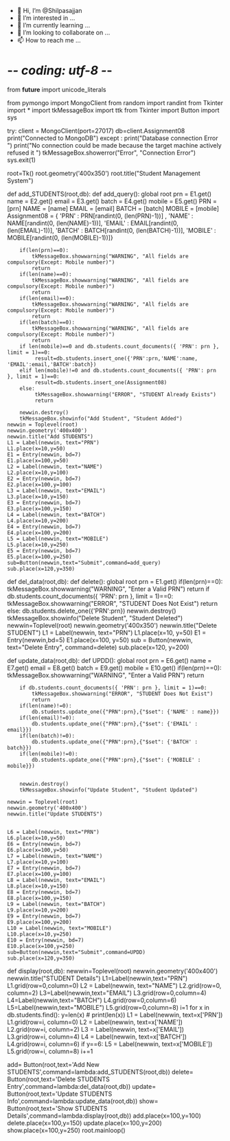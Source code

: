 - 👋 Hi, I’m @Shilpasajjan
- 👀 I’m interested in ...
- 🌱 I’m currently learning ...
- 💞️ I’m looking to collaborate on ...
- 📫 How to reach me ...

<!---
Shilpavijay2/Shilpasajjan is a ✨ special ✨ repository because its `README.md` (this file) appears on your GitHub profile.
You can click the Preview link to take a look at your changes.
--->
# -*- coding: utf-8 -*-
from __future__ import unicode_literals

from pymongo import MongoClient
from random import randint
from Tkinter import *
import tkMessageBox
import ttk
from Tkinter import Button
import sys

try:
	client = MongoClient(port=27017)
	db=client.Assignment08
	print("Connected to MongoDB")
except :
	print("Database connection Error ")
	print("No connection could be made because the target machine actively refused it ")
	tkMessageBox.showerror("Error", "Connection Error")
	sys.exit(1)
	


root=Tk()
root.geometry('400x350')
root.title("Student Management System")

def add_STUDENTS(root,db): 
    def add_query():
        global root
        prn = E1.get()
        name = E2.get()
        email = E3.get()
        batch = E4.get()
        mobile = E5.get()
        PRN = [prn]
        NAME = [name]
        EMAIL = [email]
        BATCH = [batch]
        MOBILE = [mobile]
        Assignment08 = {
        'PRN' : PRN[randint(0, (len(PRN)-1))] ,
        'NAME' : NAME[randint(0, (len(NAME)-1))],
        'EMAIL' : EMAIL[randint(0, (len(EMAIL)-1))],
        'BATCH' : BATCH[randint(0, (len(BATCH)-1))],
        'MOBILE' : MOBILE[randint(0, (len(MOBILE)-1))]}
        
        if(len(prn)==0):
            tkMessageBox.showwarning("WARNING", "All fields are compulsory(Except: Mobile number)")
            return
        if(len(name)==0):
            tkMessageBox.showwarning("WARNING", "All fields are compulsory(Except: Mobile number)")
            return
        if(len(email)==0):
            tkMessageBox.showwarning("WARNING", "All fields are compulsory(Except: Mobile number)")
            return
        if(len(batch)==0):
            tkMessageBox.showwarning("WARNING", "All fields are compulsory(Except: Mobile number)")
            return
        if len(mobile)==0 and db.students.count_documents({ 'PRN': prn }, limit = 1)==0:
             result=db.students.insert_one({'PRN':prn,'NAME':name, 'EMAIL':email,'BATCH':batch})
        elif len(mobile)!=0 and db.students.count_documents({ 'PRN': prn }, limit = 1)==0:
             result=db.students.insert_one(Assignment08)
        else:
             tkMessageBox.showwarning("ERROR", "STUDENT Already Exists")
             return
       	
        newwin.destroy()
        tkMessageBox.showinfo("Add Student", "Student Added")
    newwin = Toplevel(root)
    newwin.geometry('400x400')
    newwin.title("Add STUDENTS")
    L1 = Label(newwin, text="PRN")
    L1.place(x=10,y=50)
    E1 = Entry(newwin, bd=7)
    E1.place(x=100,y=50)
    L2 = Label(newwin, text="NAME")
    L2.place(x=10,y=100)
    E2 = Entry(newwin, bd=7)
    E2.place(x=100,y=100)
    L3 = Label(newwin, text="EMAIL")
    L3.place(x=10,y=150)
    E3 = Entry(newwin, bd=7)
    E3.place(x=100,y=150)
    L4 = Label(newwin, text="BATCH")
    L4.place(x=10,y=200)
    E4 = Entry(newwin, bd=7)
    E4.place(x=100,y=200)
    L5 = Label(newwin, text="MOBILE")
    L5.place(x=10,y=250)
    E5 = Entry(newwin, bd=7)
    E5.place(x=100,y=250)
    sub=Button(newwin,text="Submit",command=add_query)
    sub.place(x=120,y=350)

def del_data(root,db):
    def delete():
        global root
        prn = E1.get()
        if(len(prn)==0):
            tkMessageBox.showwarning("WARNING", "Enter a Valid PRN")
            return
        if db.students.count_documents({ 'PRN': prn }, limit = 1)==0:
            tkMessageBox.showwarning("ERROR", "STUDENT Does Not Exist")
            return
        else:
            db.students.delete_one({'PRN':prn})
        newwin.destroy()
        tkMessageBox.showinfo("Delete Student", "Student Deleted")
    newwin=Toplevel(root)
    newwin.geometry('400x350')
    newwin.title("Delete STUDENT")
    L1 = Label(newwin, text="PRN")
    L1.place(x=10, y=50)
    E1 = Entry(newwin,bd=5)
    E1.place(x=100, y=50)
    sub = Button(newwin, text="Delete Entry", command=delete)
    sub.place(x=120, y=200)

def update_data(root,db):
	def UPDD():
		global root
		prn = E6.get()
		name = E7.get()
		email = E8.get()
		batch = E9.get()
		mobile = E10.get()
		if(len(prn)==0):
			tkMessageBox.showwarning("WARNING", "Enter a Valid PRN")
			return

		if db.students.count_documents({ 'PRN': prn }, limit = 1)==0:
			tkMessageBox.showwarning("ERROR", "STUDENT Does Not Exist")
			return
		if(len(name)!=0):
			db.students.update_one({"PRN":prn},{"$set": {'NAME' : name}})
		if(len(email)!=0):
			db.students.update_one({"PRN":prn},{"$set": {'EMAIL' : email}})
		if(len(batch)!=0):
			db.students.update_one({"PRN":prn},{"$set": {'BATCH' : batch}})
		if(len(mobile)!=0):
			db.students.update_one({"PRN":prn},{"$set": {'MOBILE' : mobile}})
            
		
		newwin.destroy()
		tkMessageBox.showinfo("Update Student", "Student Updated")

	newwin = Toplevel(root)
	newwin.geometry('400x400')
	newwin.title("Update STUDENTS")
	
	
	L6 = Label(newwin, text="PRN")
	L6.place(x=10,y=50)
	E6 = Entry(newwin, bd=7)
	E6.place(x=100,y=50)
	L7 = Label(newwin, text="NAME")
	L7.place(x=10,y=100)
	E7 = Entry(newwin, bd=7)
	E7.place(x=100,y=100)
	L8 = Label(newwin, text="EMAIL")
	L8.place(x=10,y=150)
	E8 = Entry(newwin, bd=7)
	E8.place(x=100,y=150)
	L9 = Label(newwin, text="BATCH")
	L9.place(x=10,y=200)
	E9 = Entry(newwin, bd=7)
	E9.place(x=100,y=200)
	L10 = Label(newwin, text="MOBILE")
	L10.place(x=10,y=250)
	E10 = Entry(newwin, bd=7)
	E10.place(x=100,y=250)
	sub=Button(newwin,text="Submit",command=UPDD)
	sub.place(x=120,y=350)


def display(root,db):
	newwin=Toplevel(root)
	newwin.geometry('400x400')
	newwin.title("STUDENT Details")
	L1=Label(newwin,text="PRN")
	L1.grid(row=0,column=0)
	L2 = Label(newwin, text="NAME")
	L2.grid(row=0, column=2)
	L3=Label(newwin,text="EMAIL")
	L3.grid(row=0,column=4)
	L4=Label(newwin,text="BATCH")
	L4.grid(row=0,column=6)
	L5=Label(newwin,text="MOBILE")
	L5.grid(row=0,column=8)
	i=1
	for x in db.students.find():
		y=len(x)
		# print(len(x))
		L1 = Label(newwin, text=x['PRN'])
		L1.grid(row=i, column=0)
		L2 = Label(newwin, text=x['NAME'])
		L2.grid(row=i, column=2)
		L3 = Label(newwin, text=x['EMAIL'])
		L3.grid(row=i, column=4)
		L4 = Label(newwin, text=x['BATCH'])
		L4.grid(row=i, column=6)
		if y==6:
			L5 = Label(newwin, text=x['MOBILE'])
			L5.grid(row=i, column=8)
		i+=1

add= Button(root,text='Add New STUDENTS',command=lambda:add_STUDENTS(root,db))
delete= Button(root,text='Delete STUDENTS Entry',command=lambda:del_data(root,db))
update= Button(root,text='Update STUDENTS Info',command=lambda:update_data(root,db))
show= Button(root,text='Show STUDENTS Details',command=lambda:display(root,db))
add.place(x=100,y=100)
delete.place(x=100,y=150)
update.place(x=100,y=200)
show.place(x=100,y=250)
root.mainloop()

